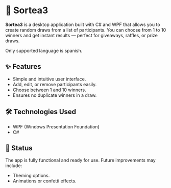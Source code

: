 # 🎲 Sortea3

**Sortea3** is a desktop application built with C# and WPF that allows you to create random draws from a list of participants. You can choose from 1 to 10 winners and get instant results — perfect for giveaways, raffles, or prize draws.

Only supported language is spanish.

## ✨ Features
- Simple and intuitive user interface.
- Add, edit, or remove participants easily.
- Choose between 1 and 10 winners.
- Ensures no duplicate winners in a draw.

## 🛠️ Technologies Used
- WPF (Windows Presentation Foundation)
- C#

## 📌 Status
The app is fully functional and ready for use. Future improvements may include:
- Theming options.
- Animations or confetti effects.




